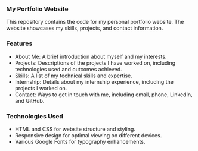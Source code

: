 ### My Portfolio Website

This repository contains the code for my personal portfolio website. The website showcases my skills, projects, and contact information.

### Features
- About Me: A brief introduction about myself and my interests.
- Projects: Descriptions of the projects I have worked on, including technologies used and outcomes achieved.
- Skills: A list of my technical skills and expertise.
- Internship: Details about my internship experience, including the projects I worked on.
- Contact: Ways to get in touch with me, including email, phone, LinkedIn, and GitHub.

### Technologies Used
- HTML and CSS for website structure and styling.
- Responsive design for optimal viewing on different devices.
- Various Google Fonts for typography enhancements.
